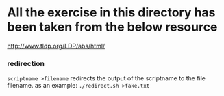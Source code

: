 # All the exercise in this directory has been taken from the below resource

http://www.tldp.org/LDP/abs/html/

### redirection
```scriptname >filename```
redirects the output of the scriptname to the file filename.
as an example: 
```./redirect.sh >fake.txt```
